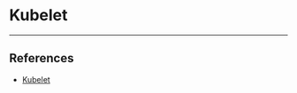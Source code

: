 # Kubelet

---

## References

* [Kubelet](https://kubernetes.io/docs/reference/command-line-tools-reference/kubelet/)
